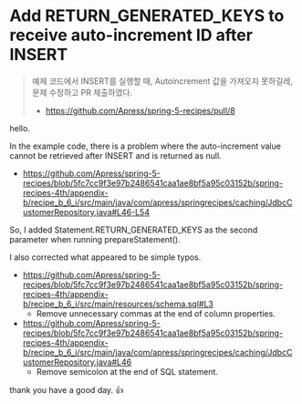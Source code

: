 # Add RETURN_GENERATED_KEYS to receive auto-increment ID after INSERT

> 예제 코드에서 INSERT를 실행할 때, Autoincrement 값을 가져오지 못하길레, 문제 수정하고 PR 제출하였다.
>
> * https://github.com/Apress/spring-5-recipes/pull/8



hello.

In the example code, there is a problem where the auto-increment value cannot be retrieved after INSERT and is returned as null.

* https://github.com/Apress/spring-5-recipes/blob/5fc7cc9f3e97b2486541caa1ae8bf5a95c03152b/spring-recipes-4th/appendix-b/recipe_b_6_i/src/main/java/com/apress/springrecipes/caching/JdbcCustomerRepository.java#L46-L54

So, I added Statement.RETURN_GENERATED_KEYS as the second parameter when running prepareStatement().

I also corrected what appeared to be simple typos.

* https://github.com/Apress/spring-5-recipes/blob/5fc7cc9f3e97b2486541caa1ae8bf5a95c03152b/spring-recipes-4th/appendix-b/recipe_b_6_i/src/main/resources/schema.sql#L3
  * Remove unnecessary commas at the end of column properties.
* https://github.com/Apress/spring-5-recipes/blob/5fc7cc9f3e97b2486541caa1ae8bf5a95c03152b/spring-recipes-4th/appendix-b/recipe_b_6_i/src/main/java/com/apress/springrecipes/caching/JdbcCustomerRepository.java#L46
  * Remove semicolon at the end of SQL statement.

thank you have a good day. 👍